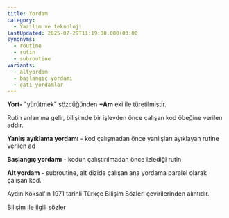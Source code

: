 ```yaml
---
title: Yordam
category:
  - Yazılım ve teknoloji
lastUpdated: 2025-07-29T11:19:00.000+03:00
synonyms:
  - routine
  - rutin
  - subroutine
variants:
  - altyordam
  - başlangıç yordamı
  - çatı yordamlar
---
```

**Yort-** "yürütmek" sözcüğünden **+Am** eki ile türetilmiştir.

Rutin anlamına gelir, bilişimde bir işlevden önce çalışan kod öbeğine verilen addır.

**Yanlış ayıklama yordamı** - kod çalışmadan önce yanlışları ayıklayan rutine verilen ad

**Başlangıç yordamı** - kodun çalıştırılmadan önce izlediği rutin

**Alt yordam** - subroutine, alt dizide çalışan ana yordama paralel olarak çalışan kod.

Aydın Köksal'ın 1971 tarihli Türkçe Bilişim Sözleri çevirilerinden alıntıdır.

[Bilişim ile ilgili sözler](/yazilar/02_bilişim)
